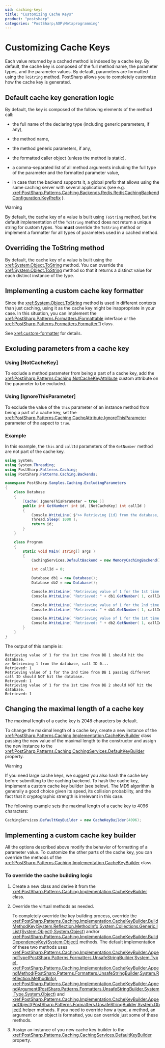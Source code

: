 ```yaml
---
uid: caching-keys
title: "Customizing Cache Keys"
product: "postsharp"
categories: "PostSharp;AOP;Metaprogramming"
---
```

# Customizing Cache Keys

Each value returned by a cached method is indexed by a cache key. By default, the cache key is composed of the full method name, the parameter types, and the parameter values. By default, parameters are formatted using the `ToString` method. PostSharp allows you to completely customize how the cache key is generated. 


## Default cache key generation logic

By default, the key is composed of the following elements of the method call:

* the full name of the declaring type (including generic parameters, if any),

* the method name,

* the method generic parameters, if any,

* the formatted caller object (unless the method is static),

* a comma-separated list of all method arguments including the full type of the parameter and the formatted parameter value,

* in case that the backend supports it, a global prefix that allows using the same caching server with several applications (see e.g. <xref:PostSharp.Patterns.Caching.Backends.Redis.RedisCachingBackendConfiguration.KeyPrefix> ). 

> [!WARNING]
> By default, the cache key of a value is built using `ToString` method, but the default implementation of the `ToString` method does not return a unique string for custom types. You **must** override the `ToString` method or implement a formatter for all types of parameters used in a cached method. 


## Overriding the ToString method

By default, the cache key of a value is built using the <xref:System.Object.ToString> method. You can override the <xref:System.Object.ToString> method so that it returns a distinct value for each distinct instance of the type. 


## Implementing a custom cache key formatter

Since the <xref:System.Object.ToString> method is used in different contexts than just caching, using it as the cache key might be inappropriate in your case. In this situation, you can implement the <xref:PostSharp.Patterns.Formatters.IFormattable> interface or the <xref:PostSharp.Patterns.Formatters.Formatter`1> class. 

See <xref:custom-formatter> for details. 


## Excluding parameters from a cache key


### Using [NotCacheKey]

To exclude a method parameter from being a part of a cache key, add the <xref:PostSharp.Patterns.Caching.NotCacheKeyAttribute> custom attribute on the parameter to be excluded. 


### Using [IgnoreThisParameter]

To exclude the value of the `this` parameter of an instance method from being a part of a cache key, set the <xref:PostSharp.Patterns.Caching.CacheAttribute.IgnoreThisParameter> parameter of the aspect to `true`. 


### Example

In this example, the `this` and `callId` parameters of the `GetNumber` method are not part of the cache key. 

```csharp
using System;
using System.Threading;
using PostSharp.Patterns.Caching;
using PostSharp.Patterns.Caching.Backends;

namespace PostSharp.Samples.Caching.ExcludingParameters
{
    class Database
    {
        [Cache( IgnoreThisParameter = true )]
        public int GetNumber( int id, [NotCacheKey] int callId )
        {
            Console.WriteLine( $">> Retrieving {id} from the database, call ID {callId}..." );
            Thread.Sleep( 1000 );
            return id;
        }
    }

    class Program
    {
        static void Main( string[] args )
        {
            CachingServices.DefaultBackend = new MemoryCachingBackend();

            int callId = 0;

            Database db1 = new Database();
            Database db2 = new Database();

            Console.WriteLine( "Retrieving value of 1 for the 1st time from DB 1 should hit the database." );
            Console.WriteLine( "Retrieved: " + db1.GetNumber( 1, callId++ ) );

            Console.WriteLine( "Retrieving value of 1 for the 2nd time from DB 1 passing different call ID should NOT hit the database." );
            Console.WriteLine( "Retrieved: " + db1.GetNumber( 1, callId++ ) );

            Console.WriteLine( "Retrieving value of 1 for the 1st time from DB 2 should NOT hit the database." );
            Console.WriteLine( "Retrieved: " + db2.GetNumber( 1, callId++ ) );
        }
    }
}
```

The output of this sample is:

```
Retrieving value of 1 for the 1st time from DB 1 should hit the database.
>> Retrieving 1 from the database, call ID 0...
Retrieved: 1
Retrieving value of 1 for the 2nd time from DB 1 passing different call ID should NOT hit the database.
Retrieved: 1
Retrieving value of 1 for the 1st time from DB 2 should NOT hit the database.
Retrieved: 1
```


## Changing the maximal length of a cache key

The maximal length of a cache key is 2048 characters by default.

To change the maximal length of a cache key, create a new instance of the <xref:PostSharp.Patterns.Caching.Implementation.CacheKeyBuilder> class passing the new value of the maximal length to the constructor and assign the new instance to the <xref:PostSharp.Patterns.Caching.CachingServices.DefaultKeyBuilder> property. 

> [!WARNING]
> If you need large cache keys, we suggest you also hash the cache key before submitting to the caching backend. To hash the cache key, implement a custom cache key builder (see below). The MD5 algorithm is generally a good choice given its speed, its collision probability, and the fact that it cryptographic strength is irrelevant in this case.

The following example sets the maximal length of a cache key to 4096 characters:

```csharp
CachingServices.DefaultKeyBuilder = new CacheKeyBuilder(4096);
```


## Implementing a custom cache key builder

All the options described above modify the behavior of formatting of a parameter value. To customize the other parts of the cache key, you can override the methods of the <xref:PostSharp.Patterns.Caching.Implementation.CacheKeyBuilder> class. 


### To override the cache building logic

1. Create a new class and derive it from the <xref:PostSharp.Patterns.Caching.Implementation.CacheKeyBuilder> class. 


2. Override the virtual methods as needed.

    To completely override the key building process, override the <xref:PostSharp.Patterns.Caching.Implementation.CacheKeyBuilder.BuildMethodKey(System.Reflection.MethodInfo,System.Collections.Generic.IList{System.Object},System.Object)> and/or <xref:PostSharp.Patterns.Caching.Implementation.CacheKeyBuilder.BuildDependencyKey(System.Object)> methods. The default implementation of these two methods uses <xref:PostSharp.Patterns.Caching.Implementation.CacheKeyBuilder.AppendType(PostSharp.Patterns.Formatters.UnsafeStringBuilder,System.Type)>, <xref:PostSharp.Patterns.Caching.Implementation.CacheKeyBuilder.AppendMethod(PostSharp.Patterns.Formatters.UnsafeStringBuilder,System.Reflection.MethodInfo)>, <xref:PostSharp.Patterns.Caching.Implementation.CacheKeyBuilder.AppendArgument(PostSharp.Patterns.Formatters.UnsafeStringBuilder,System.Type,System.Object)> and <xref:PostSharp.Patterns.Caching.Implementation.CacheKeyBuilder.AppendObject(PostSharp.Patterns.Formatters.UnsafeStringBuilder,System.Object)> helper methods. If you need to override how a type, a method, an argument or an object is formatted, you can override just some of these methods. 


3. Assign an instance of you new cache key builder to the <xref:PostSharp.Patterns.Caching.CachingServices.DefaultKeyBuilder> property. 




